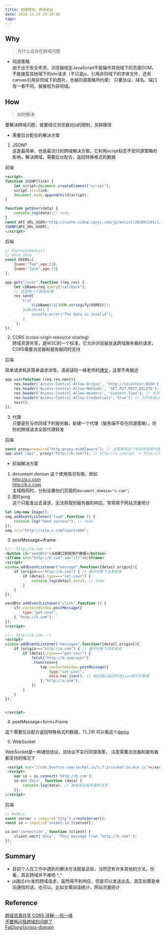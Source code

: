 ```yaml
---
title: 前端跨域，原来如此
date: 2018-11-19 20:19:05
tags:
---
```


## Why 
> 为什么会存在跨域问题

- 同源策略  
由于出于安全考虑，浏览器规定JavaScript不能操作其他域下的页面DOM，不能接受其他域下的xhr请求（不只是js，引用非同域下的字体文件，还有canvas引用非同域下的图片，也被同源策略所约束）
只要协议、域名、端口有一者不同，就被视为非同域。

## How
> 如何解决  

要解决跨域问题，就要绕过浏览器对js的限制，另辟蹊径

- 需要后台配合的解决方案
1. JSONP  
这是最简单，也是最流行的跨域解决方案，它利用script标签不受同源策略的影响，解决跨域，需要后台配合，返回特殊格式的数据

前端
```html
<script>
function JSONP(link) {
    let script=document.createElement("script");
    script.src=link;
    document.body.appendChild(script);
}

function getUser(data) {
    console.log(data);// todo
}
const API_URL_USER='http://cache.video.iqiyi.com/jp/avlist/202861101/1/?callback=jsonpCb'; // 这里以爱奇艺的接口为例（来源网络，侵删）
JSONP(API_URL_USER);
</script>
```

后端
```js
// Express(Nodejs)
// mock data
const USERS=[
    {name:"Tom",age:23},
    {name:"Jack",age:23}
];

app.get("/user",function (req,res) {
    let cbName=req.query["callback"];
    // 这里做一个容错处理
    res.send(`
        try{
            ${cbName}(${JSON.stringify(USRES)});
        }catch(ex) {
            console.error("The data is invalid");
        }
    `);
});
```

2. CORS (cross-origin resource sharing)  
跨域资源共享，是W3C的一个标准，它允许浏览器发送跨域服务器的请求，CORS需要浏览器和服务器同时支持

后端

简单请求和非简单请求详情，请阅读阮一峰老师的[博文](http://www.ruanyifeng.com/blog/2016/04/cors.html)，这里不再敖述
```js
app.use(function (req,res,next){
    res.header('Access-Control-Allow-Origin', 'http://localhost:6666'); // 允许跨域的白名单，一般不建议使用 * 号
    res.header('Access-Control-Allow-Methods', 'GET,PUT,POST,DELETE'); // 允许请求的方法，非简单请求，会进行预检
    res.header('Access-Control-Allow-Headers', 'Content-Type'); // 允许请求携带的头信息，非简单请求，会进行预检
    res.header('Access-Control-Allow-Credentials','true'); // 允许发送cookie，这里前端xhr也需要一起配置 `xhr.withCredentials=true`
    next();
});

```
3. 代理  
只要是在与你同域下的服务器，新建一个代理（服务端不存在同源策略），将你的跨域请求全部代理转发

后端
```js
const proxy=require("http-proxy-middleware"); // 这里使用这个中间件完成代理
app.use('/api', proxy("http://b.com")); // http://a.com/api -> http://b.com/api
```

- 前端解决方案
1. document.domian
这个使用情况有限，例如  
http://a.c.com    
http://b.c.com  
主域相同时，分别设置他们页面的`document.domain="c.com";`
1. 图片ping  
这个只能发出去请求，无法获取到服务器的响应，常常用于网站流量统计

```js
let img=new Image();
img.addEventListener("load",function () {
    console.log("Send success"); // todo
});
img.src="http://site.c.com?count=666";
```
3. postMessage+iframe

```html
<!-- http://a.com -->
<button id="sendBtn">从B接口获取用户数据</button>
<iframe src="http://b.com" id="ifr"></iframe>
<script>
window.addEventListener("message",function({detail,origin}){
    if (origin==="http://b.com") { // 最好判断下消息来源
        if (detail.type==="set-user") {
            console.log(detail.data); // todo
        }
    }
});

sendBtn.addEventListener("click",function () {
    ifr.contentWindow.postMessage({
        type:"get-user",
    },"http://b.com");
});
</script>
```

```html
<!-- http://b.com -->
<script>
window.addEventListener("messagae",function({detail,origin}){
    if (origin==="http://a.com") { // 最好判断下消息来源
        if (detail.type==="get-user") {
            fetch("http://b.com/user")
            .then(res=>{
                top.contentWindow.postMessage({
                    type:"set-user",
                    data:res.json(), // 假设接口返回的是json格式的数据
                },"http://a.com");
            })
        }
    }
});


</script>
```

4. postMessage+form+iframe  

这个需要后台配合返回特殊格式的数据，TL,DR 可以看这个[demo](https://github.com/Yangfan2016/cross-domain/blob/master/9-iframe_form_postMessage/index.html)

5. WebSocket  

WebSocket是一种通信协议，该协议不实行同源政策，
注意需要浏览器和服务器都支持的情况下

```html
 <script src="//cdn.bootcss.com/socket.io/1.7.2/socket.io.min.js"></script>
 <script>
    var io = io.connect('http://b.com');
    io.on('data', function (data) {
        console.log(data); // 接受来自服务器的消息
    });
</script>
```

后端
```js
// Nodejs
const server = require('http').createServer();
const io = require('socket.io')(server);

io.on('connection', function (client) {
    client.emit('data', 'This message from "http://b.com"');
});
```

## Summary
- 目前个人在工作中遇到的解决方法就是这些，当然还有许多其他的方法，你看，其实跨域并不难吧 ^_^
- js通过xhr发的跨域请求，虽然得不到响应，但是可以发送出去，其实如果是单向通信的话，也可以，比如文章阅读统计，网站流量统计

## Reference
[跨域资源共享 CORS 详解---阮一峰](http://www.ruanyifeng.com/blog/2016/04/cors.html)  
[不要再问我跨域的问题了](https://segmentfault.com/a/1190000015597029?utm_source=tag-newest)   
[FatDong1/cross-domain](https://github.com/Yangfan2016/cross-domain) 
